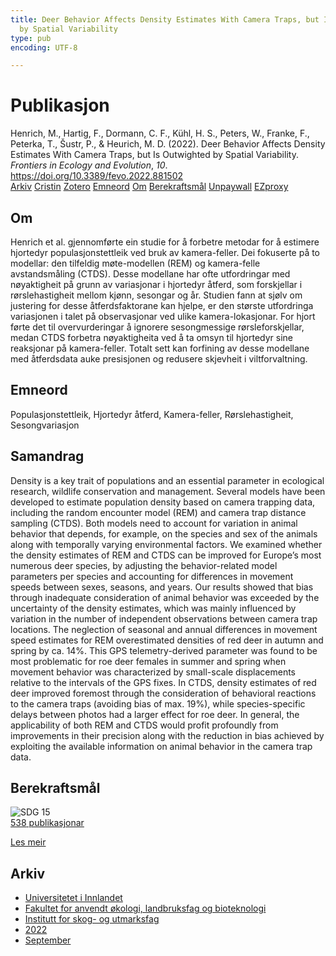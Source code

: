 ```yaml
---
title: Deer Behavior Affects Density Estimates With Camera Traps, but Is Outwighted
  by Spatial Variability
type: pub
encoding: UTF-8

---
```

<h1>Publikasjon</h1>
<article id="csl-bib-container-7SMFJLUG" class="csl-bib-container">
  <div class="csl-bib-body"> <div class="csl-entry">Henrich, M., Hartig, F., Dormann, C. F., Kühl, H. S., Peters, W., Franke, F., Peterka, T., Šustr, P., &#38; Heurich, M. D. (2022). Deer Behavior Affects Density Estimates With Camera Traps, but Is Outwighted by Spatial Variability. <i>Frontiers in Ecology and Evolution</i>, <i>10</i>. <a href="https://doi.org/10.3389/fevo.2022.881502">https://doi.org/10.3389/fevo.2022.881502</a></div> </div>
  <div class="csl-bib-buttons">
    <a href="#taxonomy-article-7SMFJLUG" alt="archive" class="csl-bib-button">Arkiv</a>
    <a href="https://app.cristin.no/results/show.jsf?id=2048649" alt="Cristin" class="csl-bib-button">Cristin</a>
    <a href="http://zotero.org/groups/5881554/items/7SMFJLUG" alt="Zotero" class="csl-bib-button">Zotero</a>
    <a href="#keywords-article-7SMFJLUG" alt="keywords" class="csl-bib-button">Emneord</a>
    <a href="#about-article-7SMFJLUG" alt="about_pub" class="csl-bib-button">Om</a>
    <a href="#sdg-article-7SMFJLUG" alt="sdg" class="csl-bib-button">Berekraftsmål</a>
    <a href="https://www.frontiersin.org/articles/10.3389/fevo.2022.881502/pdf" alt="Unpaywall" class="csl-bib-button">Unpaywall</a>
    <a href="https://www.frontiersin.org/articles/10.3389/fevo.2022.881502/pdf" alt="EZproxy" class="csl-bib-button">EZproxy</a>
  </div>
  <div id="csl-bib-meta-container-7SMFJLUG"></div>
</article>
<div id="csl-bib-meta-7SMFJLUG" class="csl-bib-meta">
  <article id="about-article-7SMFJLUG" class="about_pub-article">
    <h1>Om</h1>
    Henrich et al. gjennomførte ein studie for å forbetre metodar for å estimere hjortedyr populasjonstettleik ved bruk av kamera-feller. Dei fokuserte på to modellar: den tilfeldig møte-modellen (REM) og kamera-felle avstandsmåling (CTDS). Desse modellane har ofte utfordringar med nøyaktigheit på grunn av variasjonar i hjortedyr åtferd, som forskjellar i rørslehastigheit mellom kjønn, sesongar og år. Studien fann at sjølv om justering for desse åtferdsfaktorane kan hjelpe, er den største utfordringa variasjonen i talet på observasjonar ved ulike kamera-lokasjonar. For hjort førte det til overvurderingar å ignorere sesongmessige rørsleforskjellar, medan CTDS forbetra nøyaktigheita ved å ta omsyn til hjortedyr sine reaksjonar på kamera-feller. Totalt sett kan forfining av desse modellane med åtferdsdata auke presisjonen og redusere skjevheit i viltforvaltning.
  </article>
  <article id="keywords-article-7SMFJLUG" class="keywords-article">
    <h1>Emneord</h1>
    Populasjonstettleik, Hjortedyr åtferd, Kamera-feller, Rørslehastigheit, Sesongvariasjon
  </article>
  <article id="abstract-article-7SMFJLUG" class="abstract-article">
    <h1>Samandrag</h1>
    Density is a key trait of populations and an essential parameter in ecological research, wildlife conservation and management. Several models have been developed to estimate population density based on camera trapping data, including the random encounter model (REM) and camera trap distance sampling (CTDS). Both models need to account for variation in animal behavior that depends, for example, on the species and sex of the animals along with temporally varying environmental factors. We examined 
whether the density estimates of REM and CTDS can be improved for Europe’s most numerous deer species, by adjusting the behavior-related model parameters per species and accounting for differences in movement speeds between sexes, seasons, and years. Our results showed that bias through inadequate consideration of animal behavior was exceeded by the uncertainty of the density estimates, which was mainly influenced by variation in the number of independent observations between camera trap locations. The neglection of seasonal and annual differences in movement speed estimates for REM overestimated densities of red deer in autumn and spring by ca. 14%. This GPS telemetry-derived parameter was found to be most problematic for roe deer females in summer and spring when movement behavior was characterized by small-scale displacements relative to the intervals of the GPS fixes. In CTDS, density estimates of red deer improved foremost through the consideration of behavioral reactions to the camera traps (avoiding bias of max. 19%), while species-specific delays between photos had a larger effect for roe deer. In general, the applicability of both REM and CTDS would profit profoundly from improvements in their precision along with the reduction in bias achieved by exploiting the available information on animal behavior in the camera 
trap data.
  </article>
  <article id="sdg-article-7SMFJLUG" class="sdg-article">
    <h1>Berekraftsmål</h1>
    <div class="sdg-container"><div id="sdg15" class="sdg">
        <img src="{{< params subfolder >}}images/sdg/sdg15_nn.png" class="image" alt="SDG 15">
        <div class="sdg-overlay">
          <a href="/nn/archive/?key=?sdg=15#archive" class="sdg-publication-count"><span>538</span> publikasjonar</a>
          <p><a href="https://fn.no/om-fn/fns-baerekraftsmaal/livet-paa-land?lang=nno-NO" class="sdg-read-more">Les meir</a></p>
        </div>
      </div></div>
  </article>
  <article id="taxonomy-article-7SMFJLUG" class="taxonomy-article">
    <h1>Arkiv</h1>
    <ul>
      <li>
        <a href="/nn/archive/?key=3DCRN523">Universitetet i Innlandet</a>
      </li>
      <li>
        <a href="/nn/archive/?key=T77LXH6D">Fakultet for anvendt økologi, landbruksfag og bioteknologi</a>
      </li>
      <li>
        <a href="/nn/archive/?key=7TRARPE3">Institutt for skog- og utmarksfag</a>
      </li>
      <li>
        <a href="/nn/archive/?key=H9K9UC39">2022</a>
      </li>
      <li>
        <a href="/nn/archive/?key=STM4XRGY">September</a>
      </li>
    </ul>
  </article>
</div>
